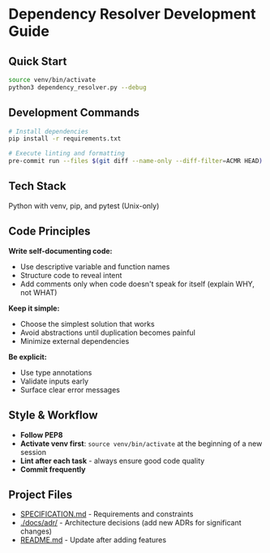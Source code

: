 # Dependency Resolver Development Guide

## Quick Start

```bash
source venv/bin/activate
python3 dependency_resolver.py --debug
```

## Development Commands

```bash
# Install dependencies
pip install -r requirements.txt

# Execute linting and formatting
pre-commit run --files $(git diff --name-only --diff-filter=ACMR HEAD)
```

## Tech Stack

Python with venv, pip, and pytest (Unix-only)

## Code Principles

**Write self-documenting code:**

- Use descriptive variable and function names
- Structure code to reveal intent
- Add comments only when code doesn't speak for itself (explain WHY, not WHAT)

**Keep it simple:**

- Choose the simplest solution that works
- Avoid abstractions until duplication becomes painful
- Minimize external dependencies

**Be explicit:**

- Use type annotations
- Validate inputs early
- Surface clear error messages

## Style & Workflow

- **Follow PEP8**
- **Activate venv first**: `source venv/bin/activate` at the beginning of a new session
- **Lint after each task** - always ensure good code quality
- **Commit frequently**

## Project Files

- [SPECIFICATION.md](./SPECIFICATION.md) - Requirements and constraints
- [./docs/adr/](./docs/adr/) - Architecture decisions (add new ADRs for significant changes)
- [README.md](./README.md) - Update after adding features
